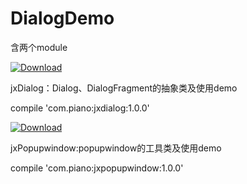 # DialogDemo



含两个module

[ ![Download](https://api.bintray.com/packages/fantasiticid/PianoMusic/jxdialog/images/download.svg) ](https://bintray.com/fantasiticid/PianoMusic/jxdialog/_latestVersion)

jxDialog：Dialog、DialogFragment的抽象类及使用demo

compile 'com.piano:jxdialog:1.0.0'

[ ![Download](https://api.bintray.com/packages/fantasiticid/PianoMusic/jxpopupwindow/images/download.svg) ](https://bintray.com/fantasiticid/PianoMusic/jxpopupwindow/_latestVersion)

jxPopupwindow:popupwindow的工具类及使用demo

compile 'com.piano:jxpopupwindow:1.0.0'


